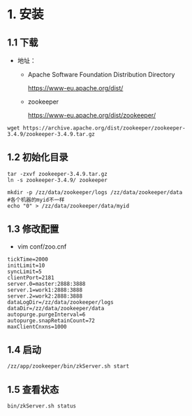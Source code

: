 # 1. 安装
## 1.1 下载

- 地址：

  - Apache Software Foundation Distribution Directory

    https://www-eu.apache.org/dist/

  - zookeeper

    https://www-eu.apache.org/dist/zookeeper/

```
wget https://archive.apache.org/dist/zookeeper/zookeeper-3.4.9/zookeeper-3.4.9.tar.gz
```

## 1.2 初始化目录
```
tar -zxvf zookeeper-3.4.9.tar.gz
ln -s zookeeper-3.4.9/ zookeeper

mkdir -p /zz/data/zookeeper/logs /zz/data/zookeeper/data
#各个机器的myid不一样
echo "0" > /zz/data/zookeeper/data/myid
```

## 1.3 修改配置
- vim conf/zoo.cnf
```
tickTime=2000
initLimit=10
syncLimit=5
clientPort=2181
server.0=master:2888:3888
server.1=work1:2888:3888
server.2=work2:2888:3888
dataLogDir=/zz/data/zookeeper/logs
dataDir=/zz/data/zookeeper/data
autopurge.purgeInterval=6
autopurge.snapRetainCount=72
maxClientCnxns=1000
```

## 1.4 启动
```/zz/app/zookeeper/bin/zkServer.sh start```

## 1.5 查看状态
```
bin/zkServer.sh status
```
